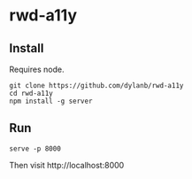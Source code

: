 # rwd-a11y

## Install

Requires node.

```
git clone https://github.com/dylanb/rwd-a11y
cd rwd-a11y
npm install -g server
```

## Run

```
serve -p 8000
```

Then visit http://localhost:8000
